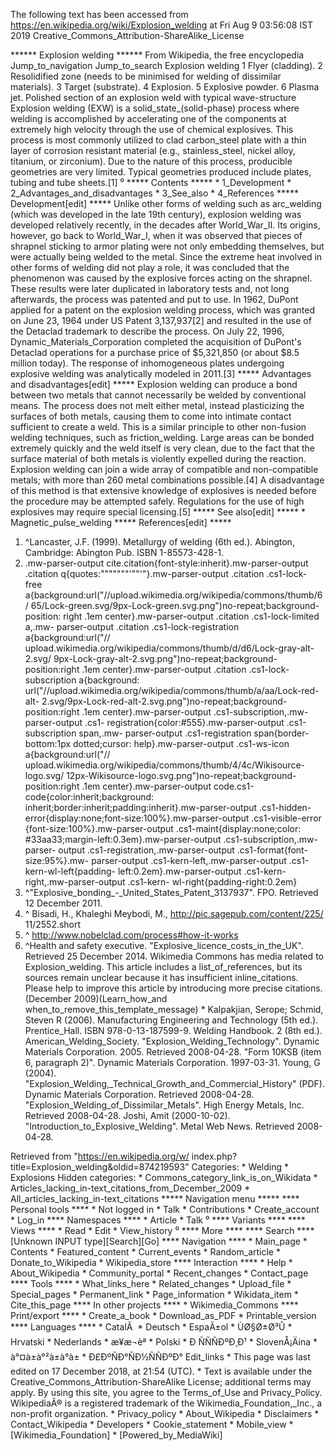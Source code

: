 The following text has been accessed from https://en.wikipedia.org/wiki/Explosion_welding at Fri Aug 9 03:56:08 IST 2019
Creative_Commons_Attribution-ShareAlike_License





















****** Explosion welding ******
From Wikipedia, the free encyclopedia
Jump_to_navigation Jump_to_search
Explosion welding 1 Flyer (cladding). 2 Resolidified zone (needs to be
minimised for welding of dissimilar materials). 3 Target (substrate). 4
Explosion. 5 Explosive powder. 6 Plasma jet.
Polished section of an explosion weld with typical wave-structure
Explosion welding (EXW) is a solid_state_(solid-phase) process where welding is
accomplished by accelerating one of the components at extremely high velocity
through the use of chemical explosives. This process is most commonly utilized
to clad carbon_steel plate with a thin layer of corrosion resistant material
(e.g., stainless_steel, nickel alloy, titanium, or zirconium). Due to the
nature of this process, producible geometries are very limited. Typical
geometries produced include plates, tubing and tube sheets.[1]
⁰
***** Contents *****
    * 1_Development
    * 2_Advantages_and_disadvantages
    * 3_See_also
    * 4_References
***** Development[edit] *****
Unlike other forms of welding such as arc_welding (which was developed in the
late 19th century), explosion welding was developed relatively recently, in the
decades after World_War_II. Its origins, however, go back to World_War_I, when
it was observed that pieces of shrapnel sticking to armor plating were not only
embedding themselves, but were actually being welded to the metal. Since the
extreme heat involved in other forms of welding did not play a role, it was
concluded that the phenomenon was caused by the explosive forces acting on the
shrapnel. These results were later duplicated in laboratory tests and, not long
afterwards, the process was patented and put to use.
In 1962, DuPont applied for a patent on the explosion welding process, which
was granted on June 23, 1964 under US Patent 3,137,937[2] and resulted in the
use of the Detaclad trademark to describe the process. On July 22, 1996,
Dynamic_Materials_Corporation completed the acquisition of DuPont's Detaclad
operations for a purchase price of $5,321,850 (or about $8.5 million today).
The response of inhomogeneous plates undergoing explosive welding was
analytically modeled in 2011.[3]
***** Advantages and disadvantages[edit] *****
Explosion welding can produce a bond between two metals that cannot necessarily
be welded by conventional means. The process does not melt either metal,
instead plasticizing the surfaces of both metals, causing them to come into
intimate contact sufficient to create a weld. This is a similar principle to
other non-fusion welding techniques, such as friction_welding. Large areas can
be bonded extremely quickly and the weld itself is very clean, due to the fact
that the surface material of both metals is violently expelled during the
reaction.
Explosion welding can join a wide array of compatible and non-compatible
metals; with more than 260 metal combinations possible.[4]
A disadvantage of this method is that extensive knowledge of explosives is
needed before the procedure may be attempted safely. Regulations for the use of
high explosives may require special licensing.[5]
***** See also[edit] *****
    * Magnetic_pulse_welding
***** References[edit] *****
   1. ^Lancaster, J.F. (1999). Metallurgy of welding (6th ed.). Abington,
      Cambridge: Abington Pub. ISBN 1-85573-428-1.
   2. .mw-parser-output cite.citation{font-style:inherit}.mw-parser-output
      .citation q{quotes:"\"""\"""'""'"}.mw-parser-output .citation .cs1-lock-
      free a{background:url("//upload.wikimedia.org/wikipedia/commons/thumb/6/
      65/Lock-green.svg/9px-Lock-green.svg.png")no-repeat;background-position:
      right .1em center}.mw-parser-output .citation .cs1-lock-limited a,.mw-
      parser-output .citation .cs1-lock-registration a{background:url("//
      upload.wikimedia.org/wikipedia/commons/thumb/d/d6/Lock-gray-alt-2.svg/
      9px-Lock-gray-alt-2.svg.png")no-repeat;background-position:right .1em
      center}.mw-parser-output .citation .cs1-lock-subscription a{background:
      url("//upload.wikimedia.org/wikipedia/commons/thumb/a/aa/Lock-red-alt-
      2.svg/9px-Lock-red-alt-2.svg.png")no-repeat;background-position:right
      .1em center}.mw-parser-output .cs1-subscription,.mw-parser-output .cs1-
      registration{color:#555}.mw-parser-output .cs1-subscription span,.mw-
      parser-output .cs1-registration span{border-bottom:1px dotted;cursor:
      help}.mw-parser-output .cs1-ws-icon a{background:url("//
      upload.wikimedia.org/wikipedia/commons/thumb/4/4c/Wikisource-logo.svg/
      12px-Wikisource-logo.svg.png")no-repeat;background-position:right .1em
      center}.mw-parser-output code.cs1-code{color:inherit;background:
      inherit;border:inherit;padding:inherit}.mw-parser-output .cs1-hidden-
      error{display:none;font-size:100%}.mw-parser-output .cs1-visible-error
      {font-size:100%}.mw-parser-output .cs1-maint{display:none;color:
      #33aa33;margin-left:0.3em}.mw-parser-output .cs1-subscription,.mw-parser-
      output .cs1-registration,.mw-parser-output .cs1-format{font-size:95%}.mw-
      parser-output .cs1-kern-left,.mw-parser-output .cs1-kern-wl-left{padding-
      left:0.2em}.mw-parser-output .cs1-kern-right,.mw-parser-output .cs1-kern-
      wl-right{padding-right:0.2em}
   3. ^"Explosive_bonding_-_United_States_Patent_3137937". FPO. Retrieved 12
      December 2011.
   4. ^ Bisadi, H., Khaleghi Meybodi, M., http://pic.sagepub.com/content/225/
      11/2552.short
   5. ^ http://www.nobelclad.com/process#how-it-works
   6. ^Health and safety executive. "Explosive_licence_costs_in_the_UK".
      Retrieved 25 December 2014.
 Wikimedia Commons has media related to Explosion_welding.
 This article includes a list_of_references, but its sources remain unclear
 because it has insufficient inline_citations. Please help to improve this
 article by introducing more precise citations. (December 2009)(Learn_how_and
 when_to_remove_this_template_message)
    * Kalpakjian, Serope; Schmid, Steven R (2006). Manufacturing Engineering
      and Technology (5th ed.). Prentice_Hall. ISBN 978-0-13-187599-9.
Welding Handbook. 2 (8th ed.). American_Welding_Society.
"Explosion_Welding_Technology". Dynamic Materials Corporation. 2005. Retrieved
2008-04-28.
"Form 10KSB (item 6, paragraph 2)". Dynamic Materials Corporation. 1997-03-31.
Young, G (2004). "Explosion_Welding,_Technical_Growth_and_Commercial_History"
(PDF). Dynamic Materials Corporation. Retrieved 2008-04-28.
"Explosion_Welding_of_Dissimilar_Metals". High Energy Metals, Inc. Retrieved
2008-04-28.
Joshi, Amit (2000-10-02). "Introduction_to_Explosive_Welding". Metal Web News.
Retrieved 2008-04-28.

Retrieved from "https://en.wikipedia.org/w/
index.php?title=Explosion_welding&oldid=874219593"
Categories:
    * Welding
    * Explosions
Hidden categories:
    * Commons_category_link_is_on_Wikidata
    * Articles_lacking_in-text_citations_from_December_2009
    * All_articles_lacking_in-text_citations
***** Navigation menu *****
**** Personal tools ****
    * Not logged in
    * Talk
    * Contributions
    * Create_account
    * Log_in
**** Namespaces ****
    * Article
    * Talk
⁰
**** Variants ****
**** Views ****
    * Read
    * Edit
    * View_history
⁰
**** More ****
**** Search ****
[Unknown INPUT type][Search][Go]
**** Navigation ****
    * Main_page
    * Contents
    * Featured_content
    * Current_events
    * Random_article
    * Donate_to_Wikipedia
    * Wikipedia_store
**** Interaction ****
    * Help
    * About_Wikipedia
    * Community_portal
    * Recent_changes
    * Contact_page
**** Tools ****
    * What_links_here
    * Related_changes
    * Upload_file
    * Special_pages
    * Permanent_link
    * Page_information
    * Wikidata_item
    * Cite_this_page
**** In other projects ****
    * Wikimedia_Commons
**** Print/export ****
    * Create_a_book
    * Download_as_PDF
    * Printable_version
**** Languages ****
    * CatalÃ 
    * Deutsch
    * EspaÃ±ol
    * ÙØ§Ø±Ø³Û
    * Hrvatski
    * Nederlands
    * æ¥æ¬èª
    * Polski
    * Ð ÑÑÑÐºÐ¸Ð¹
    * SlovenÅ¡Äina
    * à°¤à±à°²à±à°à±
    * Ð£ÐºÑÐ°ÑÐ½ÑÑÐºÐ°
Edit_links
    * This page was last edited on 17 December 2018, at 21:54 (UTC).
    * Text is available under the Creative_Commons_Attribution-ShareAlike
      License; additional terms may apply. By using this site, you agree to the
      Terms_of_Use and Privacy_Policy. WikipediaÂ® is a registered trademark of
      the Wikimedia_Foundation,_Inc., a non-profit organization.
    * Privacy_policy
    * About_Wikipedia
    * Disclaimers
    * Contact_Wikipedia
    * Developers
    * Cookie_statement
    * Mobile_view
    * [Wikimedia_Foundation]
    * [Powered_by_MediaWiki]
